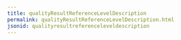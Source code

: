 ```yaml
---
title: qualityResultReferenceLevelDescription
permalink: qualityResultReferenceLevelDescription.html
jsonid: qualityresultreferenceleveldescription
---
```

